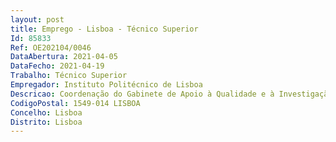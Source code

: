 ```yaml
--- 
layout: post
title: Emprego - Lisboa - Técnico Superior
Id: 85833
Ref: OE202104/0046
DataAbertura: 2021-04-05
DataFecho: 2021-04-19
Trabalho: Técnico Superior
Empregador: Instituto Politécnico de Lisboa
Descricao: Coordenação do Gabinete de Apoio à Qualidade e à Investigação.Implementação e monotorização da política e objetivos de qualidade da ESCS e divulgação dos resultados, nas suas diferentes modalidades como é caso do ensino aprendizagem aprendizagem e investigação Implementação dos inquéritos no âmbito do sistema de gestão da qualidade, incluindo os inquéritos do SIGQ no Portal de inquéritos Resposta às solicitações na área da qualidade(ex. MultiRank,iPCTN, envio de dados para o sistema interno de garantia da qualidade do IPL SIGQ IPL)Apoiar as candidaturas a financiamento bolsas de projetos de Investigação e Desenvolvimento ( I&D) e auxiliar a gestão administrativa dos mesmos( incluindo elaboração de PAD na Plataforma IPL) Elaborar a newsletter mensal do GAI Apoiar, com com base na informação produzida pelos docentes no NEtp @, a extração dos dados e a elaboração do relatório anual do CTC.
CodigoPostal: 1549-014 LISBOA
Concelho: Lisboa
Distrito: Lisboa
--- 
```

